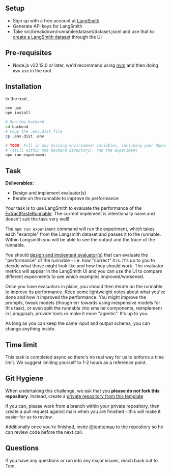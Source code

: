 ## Setup

- Sign up with a free account at [LangSmith](https://smith.langchain.com)
- Generate API keys for LangSmith
- Take src/breakdown/runnable/dataset/dataset.jsonl and use that
  to [create a LangSmith dataset](https://docs.smith.langchain.com/evaluation/how_to_guides/manage_datasets_in_application#set-up-your-dataset)
  through the UI

## Pre-requisites

- Node.js v22.12.0 or later, we'd recommend using [nvm](https://github.com/nvm-sh/nvm) and then doing `nvm use` in the
  root

## Installation

In the root...

```bash
nvm use
npm install

# Run the backend
cd backend
# Copy the .env.dist file
cp .env.dist .env

# TODO: Fill in any missing environment variables, including your OpenAI API key, Langsmith API key and dataset ID
# (still within the backend directory), run the experiment
npm run experiment
```

## Task

**Deliverables:**

- Design and implement evaluator(s)
- Iterate on the runnable to improve its performance

Your task is to use LangSmith to evaluate the performance of
the [ExtractPasteRunnable](../backend/src/breakdown/runnable/extract-paste.runnable.ts). The current implement is
intentionally naive and doesn't suit the task very well!

The `npm run experiment` command will run the experiment, which takes each "example" from the Langsmith dataset and
passes it to the runnable. Within Langsmith you will be able to see the output and the trace of the runnable.

You should [design and implement evaluator(s)](https://docs.smith.langchain.com/evaluation/how_to_guides/custom_evaluator)
that can evaluate the "performance" of the runnable - i.e. how "correct" it is. It's up to you to decide what those
might look like and how they should work. The evaluator metrics will appear in the LangSmith UI and you can use the UI
to compare different experiments to see which examples improved/worsened.

Once you have evaluators in place, you should then iterate on the runnable to improve its performance. Keep some
lightweight notes about what you've done and how it improved the performance. You might improve the prompts,
tweak models (though err towards using inexpensive models for this task), or even split the runnable into smaller
components, reimplement in Langgraph, provide tools or make it more "agentic". It's up to you.

As long as you can keep the same input and output schema, you can change anything inside.

## Time limit

This task is completed async so there's no real way for us to enforce a time limit. We suggest limiting yourself to 1-2
hours as a reference point.

## Git Hygiene

When undertaking this challenge, we ask that you **please do not fork this repository**. Instead, create
a [private repository from this template](https://docs.github.com/en/repositories/creating-and-managing-repositories/creating-a-repository-from-a-template)

If you can, please work from a branch within your private repository, then create a pull request against main when you
are finished - this will make it easier for us to review.

Additionally once you're finished, invite [@tomtomau](https://github.com/tomtomau) to the repository so he can review
code before
the next call.

## Questions

If you have any questions or run into any major issues, reach back out to Tom.
